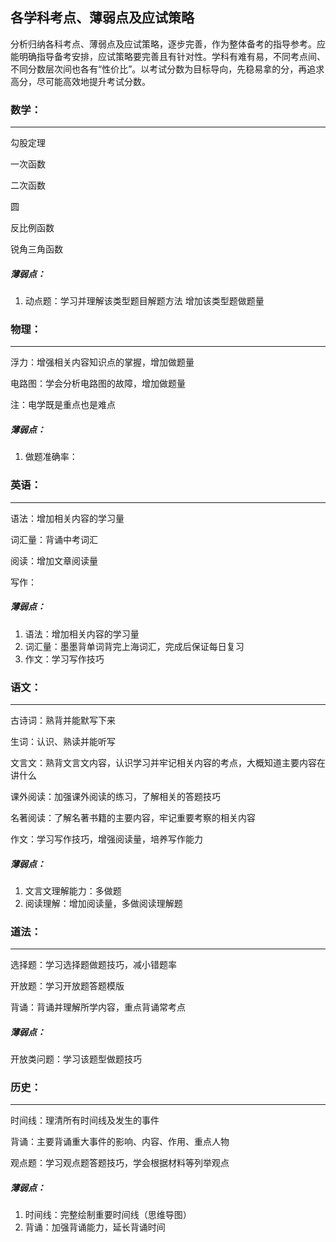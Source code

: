 ## 各学科考点、薄弱点及应试策略

分析归纳各科考点、薄弱点及应试策略，逐步完善，作为整体备考的指导参考。应能明确指导备考安排，应试策略要完善且有针对性。学科有难有易，不同考点间、不同分数层次间也各有“性价比”。以考试分数为目标导向，先稳易拿的分，再追求高分，尽可能高效地提升考试分数。

### 数学：

------

勾股定理

一次函数

二次函数

圆

反比例函数

锐角三角函数

##### 薄弱点：

1. 动点题：学习并理解该类型题目解题方法 增加该类型题做题量



### 物理：

------

浮力：增强相关内容知识点的掌握，增加做题量

电路图：学会分析电路图的故障，增加做题量

注：电学既是重点也是难点

##### 薄弱点：

1. 做题准确率：



### 英语：

------

语法：增加相关内容的学习量

词汇量：背诵中考词汇

阅读：增加文章阅读量

写作：

##### 薄弱点：

1. 语法：增加相关内容的学习量
2. 词汇量：墨墨背单词背完上海词汇，完成后保证每日复习
3. 作文：学习写作技巧



### 语文：

------

古诗词：熟背并能默写下来

生词：认识、熟读并能听写

文言文：熟背文言文内容，认识学习并牢记相关内容的考点，大概知道主要内容在讲什么

课外阅读：加强课外阅读的练习，了解相关的答题技巧

名著阅读：了解名著书籍的主要内容，牢记重要考察的相关内容

作文：学习写作技巧，增强阅读量，培养写作能力

##### 薄弱点：

1. 文言文理解能力：多做题
2. 阅读理解：增加阅读量，多做阅读理解题



### 道法：

------

选择题：学习选择题做题技巧，减小错题率

开放题：学习开放题答题模版

背诵：背诵并理解所学内容，重点背诵常考点

##### 薄弱点：

开放类问题：学习该题型做题技巧



### 历史：

------

时间线：理清所有时间线及发生的事件

背诵：主要背诵重大事件的影响、内容、作用、重点人物

观点题：学习观点题答题技巧，学会根据材料等列举观点

##### 薄弱点：

1. 时间线：完整绘制重要时间线（思维导图）
2. 背诵：加强背诵能力，延长背诵时间
